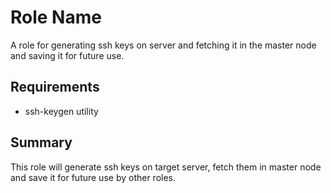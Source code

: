 # Role Name

A role for generating ssh keys on server and fetching it in the master node and saving it for future use.

## Requirements

- ssh-keygen utility

## Summary

This role will generate ssh keys on target server, fetch them in master node and save it for future use by other roles.

